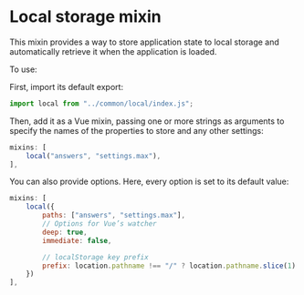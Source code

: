 # Local storage mixin

This mixin provides a way to store application state to local storage and automatically retrieve it when the application is loaded.

To use:

First, import its default export:

```js
import local from "../common/local/index.js";
```

Then, add it as a Vue mixin, passing one or more strings as arguments to specify the names of the properties to store and any other settings:

```js
mixins: [
	local("answers", "settings.max"),
],
```

You can also provide options.
Here, every option is set to its default value:
```js
mixins: [
	local({
		paths: ["answers", "settings.max"],
		// Options for Vue’s watcher
		deep: true,
		immediate: false,

		// localStorage key prefix
		prefix: location.pathname !== "/" ? location.pathname.slice(1).replace(/\/?$/, "/") : "",
	})
],
```


